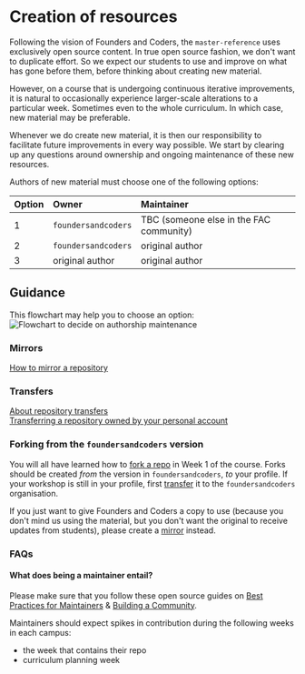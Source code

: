 # Creation of resources

Following the vision of Founders and Coders, the `master-reference` uses exclusively open source content. In true open source fashion, we don't want to duplicate effort. So we expect our students to use and improve on what has gone before them, before thinking about creating new material.

However, on a course that is undergoing continuous iterative improvements, it is natural to occasionally experience larger-scale alterations to a particular week. Sometimes even to the whole curriculum. In which case, new material may be preferable.

Whenever we do create new material, it is then our responsibility to facilitate future improvements in every way possible. We start by clearing up any questions around ownership and ongoing maintenance of these new resources.

Authors of new material must choose one of the following options:

| Option | Owner | Maintainer |
|--------|:------|:-----------|
| 1 | `foundersandcoders` | TBC (someone else in the FAC community) |
| 2 | `foundersandcoders` | original author |
| 3 |   original author   | original author |

## Guidance

This flowchart may help you to choose an option:
![Flowchart to decide on authorship maintenance](./images/repo-ownership-and-maintenance.png)

### Mirrors
[How to mirror a repository](https://help.github.com/articles/duplicating-a-repository/)

### Transfers
[About repository transfers](https://help.github.com/articles/about-repository-transfers/)  
[Transferring a repository owned by your personal account](https://help.github.com/articles/transferring-a-repository-owned-by-your-personal-account/)

### Forking from the `foundersandcoders` version
You will all have learned how to [fork a repo](https://help.github.com/articles/fork-a-repo/) in Week 1 of the course. Forks should be created _from_ the version in `foundersandcoders`, _to_ your profile. If your workshop is still in your profile, first [transfer](#transfers) it to the `foundersandcoders` organisation.

If you just want to give Founders and Coders a copy to use (because you don't mind us using the material, but you don't want the original to receive updates from students), please create a [mirror](#mirrors) instead.

### FAQs

#### What does being a maintainer entail?

Please make sure that you follow these open source guides on [Best Practices for Maintainers](https://opensource.guide/best-practices/) & [Building a Community](https://opensource.guide/building-community/).  

Maintainers should expect spikes in contribution during the following weeks in each campus:
+ the week that contains their repo
+ curriculum planning week
